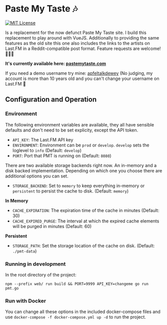 # Paste My Taste 🎶

[![MIT License](https://img.shields.io/badge/license-MIT-blue.svg)](https://github.com/dewey/paste-my-taste/LICENSE)

Is a replacement for the now defunct Paste My Taste site. I build this replacement to play around with VueJS. Additionally
to providing the same features as the old site this one also includes the links to the artists on Last.FM in a Reddit-compatible post format. Feature requests are welcome! 👨🏻‍💻

**It's currently available here: [pastemytaste.com](https://pastemytaste.com)**

If you need a demo username try mine: [apfeltalkdewey](https://www.last.fm/user/apfeltalkdewey) (No judging, my account is more than 10 years old and you can't change your username on Last.FM 🤔


## Configuration and Operation

### Environment

The following environment variables are available, they all have sensible defaults and don't need to be set explicity, except the API token.

- `API_KEY`: The Last.FM API key
- `ENVIRONMENT`: Environment can be `prod` or `develop`. `develop` sets the loglevel to `info` (Default: `develop`)
- `PORT`: Port that PMT is running on (Default: `8080`)


There are two available storage backends right now. An in-memory and a disk backed implementation. Depending on which one you choose
there are additional options you can set.

- `STORAGE_BACKEND`: Set to `memory` to keep everything in-memory or `persistent` to persist the cache to disk. (Default: `memory`)

**In Memory**

- `CACHE_EXPIRATION`: The expiration time of the cache in minutes (Default: 30)
- `CACHE_EXPIRED_PURGE`: The interval at which the expired cache elements will be purged in minutes (Default: 60)

**Persistent**

- `STORAGE_PATH`: Set the storage location of the cache on disk. (Default: `./pmt-data`)



### Running in development

In the root directory of the project:

```
npm --prefix web/ run build && PORT=9999 API_KEY=changeme go run pmt.go
```


### Run with Docker

You can change all these options in the included docker-compose files and use `docker-compose -f docker-compose.yml up -d` to run the project.
